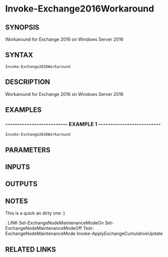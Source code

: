 ﻿---
external help file: ExchangeNodeMaintenanceMode-help.xml
online version: 
schema: 2.0.0
---

# Invoke-Exchange2016Workaround

## SYNOPSIS
Workaround for Exchange 2016 on Windows Server 2016

## SYNTAX

```
Invoke-Exchange2016Workaround
```

## DESCRIPTION
Workaround for Exchange 2016 on Windows Server 2016

## EXAMPLES

### -------------------------- EXAMPLE 1 --------------------------
```
Invoke-Exchange2016Workaround
```

## PARAMETERS

## INPUTS

## OUTPUTS

## NOTES
This is a quick an dirty one :)

.
LINK
Set-ExchangeNodeMaintenanceModeOn
Set-ExchangeNodeMaintenanceModeOff
Test-ExchangeNodeMaintenanceMode
Invoke-ApplyExchangeCumulativeUpdate

## RELATED LINKS

